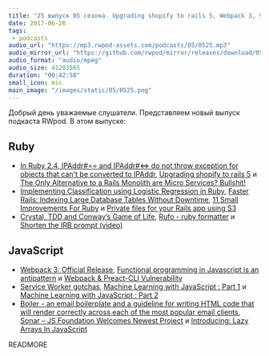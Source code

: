 ```yaml
---
title: "25 выпуск 05 сезона. Upgrading shopify to rails 5, Webpack 3, Service Worker gotchas, Rufo, Bojler, Sonar и прочее"
date: 2017-06-26
tags:
 - podcasts
audio_url: "https://mp3.rwpod-assets.com/podcasts/05/0525.mp3"
audio_mirror_url: "https://github.com/rwpod/mirror/releases/download/05.25/0525.mp3"
audio_format: "audio/mpeg"
audio_size: 41283565
duration: "00:42:58"
small_icon: mic
main_image: "/images/static/05/0525.png"
---
```


Добрый день уважаемые слушатели. Представляем новый выпуск подкаста RWpod. В этом выпуске:

## Ruby

 - [In Ruby 2.4, IPAddr#== and IPAddr#<=> do not throw exception for objects that can't be converted to IPAddr](http://blog.bigbinary.com/2017/06/21/ruby-2-4-ip-addr-methods-do-not-throw-exception-for-objects-that-cant-be-converted-to-ipaddr.html), [Upgrading shopify to rails 5](https://shopifyengineering.myshopify.com/blogs/engineering/upgrading-shopify-to-rails-5-0) и [The Only Alternative to a Rails Monolith are Micro Services? Bullshit!](https://apotonick.wordpress.com/2015/09/05/the-only-alternative-to-a-rails-monolith-are-micro-services-bullshit/)
 - [Implementing Classification using Logistic Regression in Ruby](http://www.practicalai.io/implementing-classification-using-logistic-regression-in-ruby/), [Faster Rails: Indexing Large Database Tables Without Downtime](https://semaphoreci.com/blog/2017/06/21/faster-rails-indexing-large-database-tables.html), [11 Small Improvements For Ruby](http://t-a-w.blogspot.gr/2017/06/11-small-improvements-for-ruby.html) и [Private files for your Rails app using S3](https://chrisherring.co/posts/private-files-for-your-rails-app-using-s3)
 - [Crystal, TDD and Conway’s Game of Life](https://medium.com/little-programming-joys/crystal-tdd-and-conways-game-of-life-2216721b916e), [Rufo - ruby formatter](https://github.com/asterite/rufo) и [Shorten the IRB prompt (video)](https://twitter.com/wintermeyer/status/878860723304243201)


## JavaScript

 - [Webpack 3: Official Release](https://medium.com/webpack/webpack-3-official-release-15fd2dd8f07b), [Functional programming in Javascript is an antipattern](https://medium.com/@alexdixon/functional-programming-in-javascript-is-an-antipattern-58526819f21e) и [Webpack & Preact-CLI Vulnerability](https://medium.com/@mikenorth/webpack-preact-cli-vulnerability-961572624c54)
 - [Service Worker gotchas](https://labs.kollegorna.se/blog/2017/06/service-worker-gotchas/), [Machine Learning with JavaScript : Part 1](https://hackernoon.com/machine-learning-with-javascript-part-1-9b97f3ed4fe5) и [Machine Learning with JavaScript : Part 2](https://hackernoon.com/machine-learning-with-javascript-part-2-da994c17d483)
 - [Bojler - an email boilerplate and a guideline for writing HTML code that will render correctly across each of the most popular email clients](http://slicejack.github.io/bojler/), [Sonar – JS Foundation Welcomes Newest Project](https://js.foundation/announcements/2017/06/22/sonar-js-foundation-welcomes-newest-project) и [Introducing: Lazy Arrays In JavaScript](https://performancejs.com/post/ewffd34/Introducing:-Lazy-arrays-in-JavaScript)

READMORE
